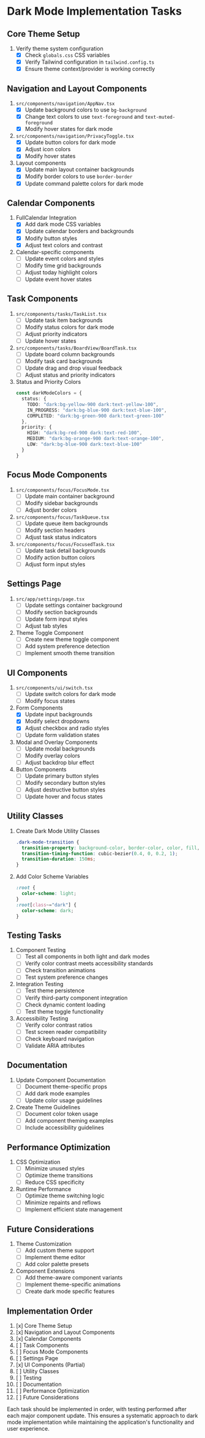 # Dark Mode Implementation Tasks

## Core Theme Setup
1. Verify theme system configuration
   - [x] Check `globals.css` CSS variables
   - [x] Verify Tailwind configuration in `tailwind.config.ts`
   - [x] Ensure theme context/provider is working correctly

## Navigation and Layout Components
1. `src/components/navigation/AppNav.tsx`
   - [x] Update background colors to use `bg-background`
   - [x] Change text colors to use `text-foreground` and `text-muted-foreground`
   - [x] Modify hover states for dark mode

2. `src/components/navigation/PrivacyToggle.tsx`
   - [x] Update button colors for dark mode
   - [x] Adjust icon colors
   - [x] Modify hover states

3. Layout components
   - [x] Update main layout container backgrounds
   - [x] Modify border colors to use `border-border`
   - [x] Update command palette colors for dark mode

## Calendar Components
1. FullCalendar Integration
   - [x] Add dark mode CSS variables
   - [x] Update calendar borders and backgrounds
   - [x] Modify button styles
   - [x] Adjust text colors and contrast

2. Calendar-specific components
   - [ ] Update event colors and styles
   - [ ] Modify time grid backgrounds
   - [ ] Adjust today highlight colors
   - [ ] Update event hover states

## Task Components
1. `src/components/tasks/TaskList.tsx`
   - [ ] Update task item backgrounds
   - [ ] Modify status colors for dark mode
   - [ ] Adjust priority indicators
   - [ ] Update hover states

2. `src/components/tasks/BoardView/BoardTask.tsx`
   - [ ] Update board column backgrounds
   - [ ] Modify task card backgrounds
   - [ ] Update drag and drop visual feedback
   - [ ] Adjust status and priority indicators

3. Status and Priority Colors
   ```typescript
   const darkModeColors = {
     status: {
       TODO: "dark:bg-yellow-900 dark:text-yellow-100",
       IN_PROGRESS: "dark:bg-blue-900 dark:text-blue-100",
       COMPLETED: "dark:bg-green-900 dark:text-green-100"
     },
     priority: {
       HIGH: "dark:bg-red-900 dark:text-red-100",
       MEDIUM: "dark:bg-orange-900 dark:text-orange-100",
       LOW: "dark:bg-blue-900 dark:text-blue-100"
     }
   }
   ```

## Focus Mode Components
1. `src/components/focus/FocusMode.tsx`
   - [ ] Update main container background
   - [ ] Modify sidebar backgrounds
   - [ ] Adjust border colors

2. `src/components/focus/TaskQueue.tsx`
   - [ ] Update queue item backgrounds
   - [ ] Modify section headers
   - [ ] Adjust task status indicators

3. `src/components/focus/FocusedTask.tsx`
   - [ ] Update task detail backgrounds
   - [ ] Modify action button colors
   - [ ] Adjust form input styles

## Settings Page
1. `src/app/settings/page.tsx`
   - [ ] Update settings container background
   - [ ] Modify section backgrounds
   - [ ] Update form input styles
   - [ ] Adjust tab styles

2. Theme Toggle Component
   - [ ] Create new theme toggle component
   - [ ] Add system preference detection
   - [ ] Implement smooth theme transition

## UI Components
1. `src/components/ui/switch.tsx`
   - [ ] Update switch colors for dark mode
   - [ ] Modify focus states

2. Form Components
   - [x] Update input backgrounds
   - [x] Modify select dropdowns
   - [x] Adjust checkbox and radio styles
   - [ ] Update form validation states

3. Modal and Overlay Components
   - [ ] Update modal backgrounds
   - [ ] Modify overlay colors
   - [ ] Adjust backdrop blur effect

4. Button Components
   - [ ] Update primary button styles
   - [ ] Modify secondary button styles
   - [ ] Adjust destructive button styles
   - [ ] Update hover and focus states

## Utility Classes
1. Create Dark Mode Utility Classes
   ```css
   .dark-mode-transition {
     transition-property: background-color, border-color, color, fill, stroke;
     transition-timing-function: cubic-bezier(0.4, 0, 0.2, 1);
     transition-duration: 150ms;
   }
   ```

2. Add Color Scheme Variables
   ```css
   :root {
     color-scheme: light;
   }
   :root[class~="dark"] {
     color-scheme: dark;
   }
   ```

## Testing Tasks
1. Component Testing
   - [ ] Test all components in both light and dark modes
   - [ ] Verify color contrast meets accessibility standards
   - [ ] Check transition animations
   - [ ] Test system preference changes

2. Integration Testing
   - [ ] Test theme persistence
   - [ ] Verify third-party component integration
   - [ ] Check dynamic content loading
   - [ ] Test theme toggle functionality

3. Accessibility Testing
   - [ ] Verify color contrast ratios
   - [ ] Test screen reader compatibility
   - [ ] Check keyboard navigation
   - [ ] Validate ARIA attributes

## Documentation
1. Update Component Documentation
   - [ ] Document theme-specific props
   - [ ] Add dark mode examples
   - [ ] Update color usage guidelines

2. Create Theme Guidelines
   - [ ] Document color token usage
   - [ ] Add component theming examples
   - [ ] Include accessibility guidelines

## Performance Optimization
1. CSS Optimization
   - [ ] Minimize unused styles
   - [ ] Optimize theme transitions
   - [ ] Reduce CSS specificity

2. Runtime Performance
   - [ ] Optimize theme switching logic
   - [ ] Minimize repaints and reflows
   - [ ] Implement efficient state management

## Future Considerations
1. Theme Customization
   - [ ] Add custom theme support
   - [ ] Implement theme editor
   - [ ] Add color palette presets

2. Component Extensions
   - [ ] Add theme-aware component variants
   - [ ] Implement theme-specific animations
   - [ ] Create dark mode specific features

## Implementation Order
1. [x] Core Theme Setup
2. [x] Navigation and Layout Components
3. [x] Calendar Components
4. [ ] Task Components
5. [ ] Focus Mode Components
6. [ ] Settings Page
7. [x] UI Components (Partial)
8. [ ] Utility Classes
9. [ ] Testing
10. [ ] Documentation
11. [ ] Performance Optimization
12. [ ] Future Considerations

Each task should be implemented in order, with testing performed after each major component update. This ensures a systematic approach to dark mode implementation while maintaining the application's functionality and user experience. 